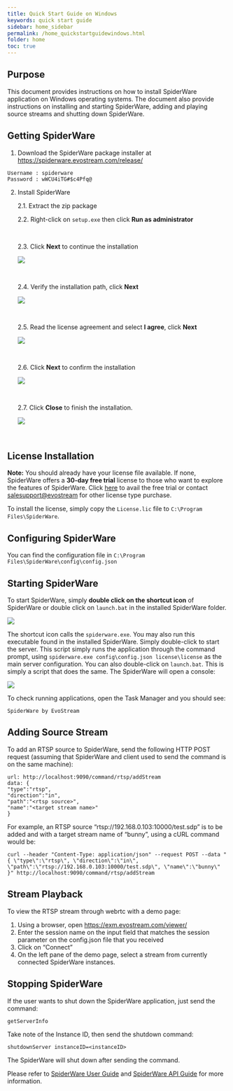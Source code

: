 ```yaml
---
title: Quick Start Guide on Windows
keywords: quick start guide
sidebar: home_sidebar
permalink: /home_quickstartguidewindows.html
folder: home
toc: true
---
```


## Purpose

This document provides instructions on how to install SpiderWare application on Windows operating systems.
The document also provide instructions on installing and starting SpiderWare, adding and playing source streams and shutting down SpiderWare.



## Getting SpiderWare

1. Download the SpiderWare package installer at <https://spiderware.evostream.com/release/>
```
Username : spiderware
Password : wWCU4iTG#$c4Pfq@
```

2. Install SpiderWare

   2.1. Extract the zip package

   2.2. Right-click on `setup.exe` then click **Run as administrator**

   ​

   2.3. Click **Next** to continue the installation

   ![](images/userguide/install_1.JPG)

   ​

   2.4. Verify the installation path, click **Next**

   ![](images/userguide/install_2.JPG)

   ​

   2.5. Read the license agreement and select **I agree**, click **Next**

   ![](images/userguide/install_3.JPG)

   ​

   2.6. Click **Next** to confirm the installation

   ![](images/userguide/install_4.JPG)

   ​

   2.7. Click **Close** to finish the installation.

   ![](images/userguide/install_5.JPG)

   ​


## License Installation

**Note:** You should already have your license file available. If none, SpiderWare offers a **30-day free trial** license to those who want to explore the features of SpiderWare. Click [here](https://evostream.com/free-trial/) to avail the free trial or contact [salesupport@evostream](mailto:salessupport@evostream.com) for other license type purchase.

To install the license, simply copy the `License.lic` file to `C:\Program Files\SpiderWare`.


## Configuring SpiderWare
You can find the configuration file in `C:\Program Files\SpiderWare\config\config.json`


## Starting SpiderWare

To start SpiderWare, simply **double click on the shortcut icon** of SpiderWare or double click on `launch.bat` in the installed SpiderWare folder.

![](images/home/shortcut.JPG)


The shortcut icon calls the `spiderware.exe`. You may also run this executable found in the installed SpiderWare. Simply double-click to start the server. This script simply runs the application through the command prompt, using `spiderware.exe config\config.json license\license` as the main server configuration.
You can also double-click on `launch.bat`. This is simply a script that does the same. 
The SpiderWare will open a console:

![](images/userguide/start.JPG)



To check running applications, open the Task Manager and you should see:

```
SpiderWare by EvoStream
```


## Adding Source Stream
To add an RTSP source to SpiderWare, send the following HTTP POST request (assuming that SpiderWare and client used to send the command is on the same machine):
```
url: http://localhost:9090/command/rtsp/addStream
data: {
"type":"rtsp",
"direction":"in",
"path":"<rtsp source>",
"name":"<target stream name>"
}

```


For example, an RTSP source “rtsp://192.168.0.103:10000/test.sdp” is to be added and with a target stream name of “bunny”, using a cURL command would be:
```
curl --header "Content-Type: application/json" --request POST --data "{ \"type\":\"rtsp\", \"direction\":\"in\", \"path\":\"rtsp://192.168.0.103:10000/test.sdp\", \"name\":\"bunny\" }" http://localhost:9090/command/rtsp/addStream
```

   
## Stream Playback
To view the RTSP stream through webrtc with a demo page:
1. Using a browser, open https://exm.evostream.com/viewer/
2. Enter the session name on the input field that matches the session parameter on the config.json file that you received
3. Click on “Connect”
4. On the left pane of the demo page, select a stream from currently connected SpiderWare instances.




## Stopping SpiderWare

If the user wants to shut down the SpiderWare application, just send the command:

```
getServerInfo
```


Take note of the Instance ID, then send the shutdown command:


```
shutdownServer instanceID=<instanceID>
```

The SpiderWare will shut down after sending the command.



Please refer to [SpiderWare User Guide](http://docs.evostream.com/spiderware/userguide.html) and [SpiderWare API Guide](http://docs.evostream.com/spiderware/api_overview.html) for more information.

